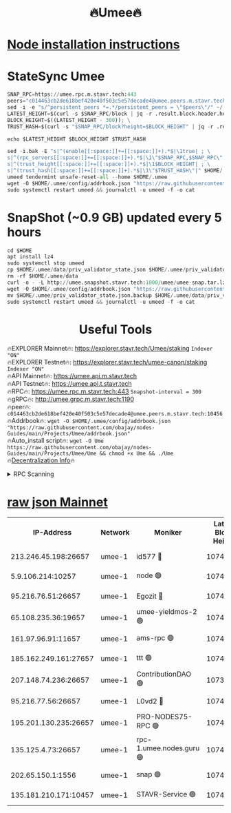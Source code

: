 <h1 align="center"> 🔥Umee🔥</h1>


[Node installation instructions](https://github.com/obajay/nodes-Guides/tree/main/Projects/Umee)
=
# StateSync Umee
```python
SNAP_RPC=https://umee.rpc.m.stavr.tech:443
peers="c014463cb2de618bef420e40f503c5e57decade4@umee.peers.m.stavr.tech:10456"
sed -i -e "s/^persistent_peers *=.*/persistent_peers = \"$peers\"/" ~/.umee/config/config.toml
LATEST_HEIGHT=$(curl -s $SNAP_RPC/block | jq -r .result.block.header.height); \
BLOCK_HEIGHT=$((LATEST_HEIGHT - 300)); \
TRUST_HASH=$(curl -s "$SNAP_RPC/block?height=$BLOCK_HEIGHT" | jq -r .result.block_id.hash)

echo $LATEST_HEIGHT $BLOCK_HEIGHT $TRUST_HASH

sed -i.bak -E "s|^(enable[[:space:]]+=[[:space:]]+).*$|\1true| ; \
s|^(rpc_servers[[:space:]]+=[[:space:]]+).*$|\1\"$SNAP_RPC,$SNAP_RPC\"| ; \
s|^(trust_height[[:space:]]+=[[:space:]]+).*$|\1$BLOCK_HEIGHT| ; \
s|^(trust_hash[[:space:]]+=[[:space:]]+).*$|\1\"$TRUST_HASH\"|" $HOME/.umee/config/config.toml
umeed tendermint unsafe-reset-all --home $HOME/.umee
wget -O $HOME/.umee/config/addrbook.json "https://raw.githubusercontent.com/obajay/nodes-Guides/main/Projects/Umee/addrbook.json"
sudo systemctl restart umeed && journalctl -u umeed -f -o cat
```
# SnapShot (~0.9 GB) updated every 5 hours
```python
cd $HOME
apt install lz4
sudo systemctl stop umeed
cp $HOME/.umee/data/priv_validator_state.json $HOME/.umee/priv_validator_state.json.backup
rm -rf $HOME/.umee/data
curl -o - -L http://umee.snapshot.stavr.tech:1000/umee/umee-snap.tar.lz4 | lz4 -c -d - | tar -x -C $HOME/.umee --strip-components 2
wget -O $HOME/.umee/config/addrbook.json "https://raw.githubusercontent.com/obajay/nodes-Guides/main/Projects/Umee/addrbook.json"
mv $HOME/.umee/priv_validator_state.json.backup $HOME/.umee/data/priv_validator_state.json
sudo systemctl restart umeed && journalctl -u umeed -f -o cat
```
 <h1 align="center"> Useful Tools</h1>

🔥EXPLORER Mainnet🔥:      https://explorer.stavr.tech/Umee/staking             `Indexer "ON"` \
🔥EXPLORER Testnet🔥:        https://explorer.stavr.tech/umee-canon/staking      `Indexer "ON"` \
🔥API Mainnet🔥:                   https://umee.api.m.stavr.tech \
🔥API Testnet🔥:                     https://umee.api.t.stavr.tech \
🔥RPC🔥:                           https://umee.rpc.m.stavr.tech:443                     `Snapshot-interval = 300` \
🔥gRPC🔥:                              http://umee.grpc.m.stavr.tech:1190 \
🔥peer🔥:                     `c014463cb2de618bef420e40f503c5e57decade4@umee.peers.m.stavr.tech:10456` \
🔥Addrbook🔥:    ```wget -O $HOME/.umee/config/addrbook.json "https://raw.githubusercontent.com/obajay/nodes-Guides/main/Projects/Umee/addrbook.json"``` \
🔥Auto_install script🔥: ```wget -O Ume https://raw.githubusercontent.com/obajay/nodes-Guides/main/Projects/Umee/Ume && chmod +x Ume && ./Ume``` \
🔥[Decentralization Info](https://github.com/obajay/StateSync-snapshots/tree/main/Projects/Umee/Decentralization)🔥

<details>
<summary>RPC Scanning</summary>

<h2 align="center"> We scan nodes in real time every 4 hours. And we provide the final result of RPC endpoints.
We cannot influence the operation of these nodes in any way. </h2>


```python
If Voting Power is higher than 0 --> then the Node is a validator of the network and may be subject to attack and be a potential threat to the chain.
```
```python
We marked such validators with a red symbol
```

</details>

[raw json Mainnet](https://rpc-check.umeem.stavr.tech/umeem/rpc-umeem-result.json)
=



<table><tr><th>IP-Address</th><th>Network</th><th>Moniker</th><th>Latest Block Height</th><th>Earliest Block Height</th><th>Catching Up</th><th>Tx Index</th><th>Voting Power</th><th>Scan Time</th></tr><tr><td>213.246.45.198:26657</td><td>umee-1</td><td>id577 🔴</td><td>10741098</td><td>7100001</td><td>False</td><td>on</td><td>35115952</td><td>2024-02-24T19:48:23.296995322UTC</td></tr><tr><td>5.9.106.214:10257</td><td>umee-1</td><td>node 🟢</td><td>10741106</td><td>7942001</td><td>False</td><td>on</td><td>0</td><td>2024-02-24T19:49:07.954388894UTC</td></tr><tr><td>95.216.76.51:26657</td><td>umee-1</td><td>Egozit 🔴</td><td>10741109</td><td>8262001</td><td>False</td><td>off</td><td>38427251</td><td>2024-02-24T19:49:28.870370113UTC</td></tr><tr><td>65.108.235.36:19657</td><td>umee-1</td><td>umee-yieldmos-2 🟢</td><td>10741091</td><td>9575548</td><td>False</td><td>on</td><td>0</td><td>2024-02-24T19:47:41.845538953UTC</td></tr><tr><td>161.97.96.91:11657</td><td>umee-1</td><td>ams-rpc 🟢</td><td>10741113</td><td>10352001</td><td>False</td><td>on</td><td>0</td><td>2024-02-24T19:49:49.809440400UTC</td></tr><tr><td>185.162.249.161:27657</td><td>umee-1</td><td>ttt 🟢</td><td>10741104</td><td>10381617</td><td>False</td><td>on</td><td>0</td><td>2024-02-24T19:48:58.421864557UTC</td></tr><tr><td>207.148.74.236:26657</td><td>umee-1</td><td>ContributionDAO 🟢</td><td>10738676</td><td>10484838</td><td>False</td><td>off</td><td>0</td><td>2024-02-24T19:49:36.372519263UTC</td></tr><tr><td>95.216.77.56:26657</td><td>umee-1</td><td>L0vd2 🔴</td><td>10741113</td><td>10641113</td><td>False</td><td>off</td><td>38384282</td><td>2024-02-24T19:49:49.412001328UTC</td></tr><tr><td>195.201.130.235:26657</td><td>umee-1</td><td>PRO-NODES75-RPC 🟢</td><td>10741105</td><td>10676285</td><td>False</td><td>on</td><td>0</td><td>2024-02-24T19:49:04.790624092UTC</td></tr><tr><td>135.125.4.73:26657</td><td>umee-1</td><td>rpc-1.umee.nodes.guru 🟢</td><td>10741109</td><td>10691018</td><td>False</td><td>on</td><td>0</td><td>2024-02-24T19:49:29.183465518UTC</td></tr><tr><td>202.65.150.1:1556</td><td>umee-1</td><td>snap 🟢</td><td>10741106</td><td>10736310</td><td>False</td><td>on</td><td>0</td><td>2024-02-24T19:49:05.670865381UTC</td></tr><tr><td>135.181.210.171:10457</td><td>umee-1</td><td>STAVR-Service 🟢</td><td>10741111</td><td>10738801</td><td>False</td><td>on</td><td>0</td><td>2024-02-24T19:49:36.710067483UTC</td></tr></table>

